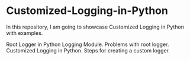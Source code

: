 # Customized-Logging-in-Python

In this repository, I am going to showcase Customized Logging in Python with examples.

Root Logger in Python Logging Module.
Problems with root logger.
Customized Logging in Python.
Steps for creating a custom logger.

